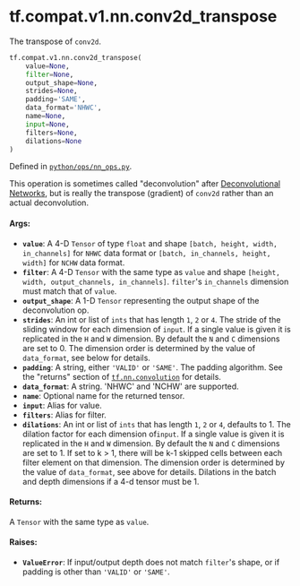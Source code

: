 <div itemscope itemtype="http://developers.google.com/ReferenceObject">
<meta itemprop="name" content="tf.compat.v1.nn.conv2d_transpose" />
<meta itemprop="path" content="Stable" />
</div>

# tf.compat.v1.nn.conv2d_transpose

The transpose of `conv2d`.

``` python
tf.compat.v1.nn.conv2d_transpose(
    value=None,
    filter=None,
    output_shape=None,
    strides=None,
    padding='SAME',
    data_format='NHWC',
    name=None,
    input=None,
    filters=None,
    dilations=None
)
```



Defined in [`python/ops/nn_ops.py`](/code/stable/tensorflow/python/ops/nn_ops.py).

<!-- Placeholder for "Used in" -->

This operation is sometimes called "deconvolution" after [Deconvolutional
Networks](https://www.matthewzeiler.com/mattzeiler/deconvolutionalnetworks.pdf),
but is really the transpose (gradient) of `conv2d` rather than an actual
deconvolution.

#### Args:


* <b>`value`</b>: A 4-D `Tensor` of type `float` and shape
  `[batch, height, width, in_channels]` for `NHWC` data format or
  `[batch, in_channels, height, width]` for `NCHW` data format.
* <b>`filter`</b>: A 4-D `Tensor` with the same type as `value` and shape
  `[height, width, output_channels, in_channels]`.  `filter`'s
  `in_channels` dimension must match that of `value`.
* <b>`output_shape`</b>: A 1-D `Tensor` representing the output shape of the
  deconvolution op.
* <b>`strides`</b>: An int or list of `ints` that has length `1`, `2` or `4`.  The
  stride of the sliding window for each dimension of `input`. If a single
  value is given it is replicated in the `H` and `W` dimension. By default
  the `N` and `C` dimensions are set to 0. The dimension order is determined
  by the value of `data_format`, see below for details.
* <b>`padding`</b>: A string, either `'VALID'` or `'SAME'`. The padding algorithm.
  See the "returns" section of <a href="../../../../tf/nn/convolution.md"><code>tf.nn.convolution</code></a> for details.
* <b>`data_format`</b>: A string. 'NHWC' and 'NCHW' are supported.
* <b>`name`</b>: Optional name for the returned tensor.
* <b>`input`</b>: Alias for value.
* <b>`filters`</b>: Alias for filter.
* <b>`dilations`</b>: An int or list of `ints` that has length `1`, `2` or `4`,
  defaults to 1. The dilation factor for each dimension of`input`. If a
  single value is given it is replicated in the `H` and `W` dimension. By
  default the `N` and `C` dimensions are set to 1. If set to k > 1, there
  will be k-1 skipped cells between each filter element on that dimension.
  The dimension order is determined by the value of `data_format`, see above
  for details. Dilations in the batch and depth dimensions if a 4-d tensor
  must be 1.


#### Returns:

A `Tensor` with the same type as `value`.



#### Raises:


* <b>`ValueError`</b>: If input/output depth does not match `filter`'s shape, or if
  padding is other than `'VALID'` or `'SAME'`.